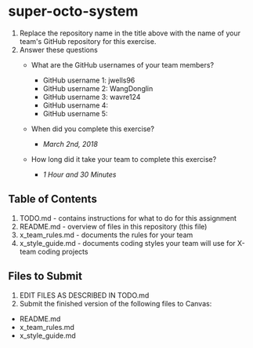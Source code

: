 # super-octo-system

1. Replace the repository name in the title above with the name of your team's GitHub repository for this exercise.
2. Answer these questions
   * What are the GitHub usernames of your team members?
       * GitHub username 1: jwells96
       * GitHub username 2: WangDonglin
       * GitHub username 3: wavre124
       * GitHub username 4:
       * GitHub username 5:
   * When did you complete this exercise? 
   
       * *March 2nd, 2018*
   
   * How long did it take your team to complete this exercise? 
   
       * *1 Hour and 30 Minutes*

## Table of Contents

1. TODO.md - contains instructions for what to do for this assignment
2. README.md - overview of files in this repository (this file)
3. x_team_rules.md - documents the rules for your team
4. x_style_guide.md - documents coding styles your team will use for X-team coding projects

## Files to Submit

1. EDIT FILES AS DESCRIBED IN TODO.md
2. Submit the finished version of the following files to Canvas:

* README.md
* x_team_rules.md
* x_style_guide.md
